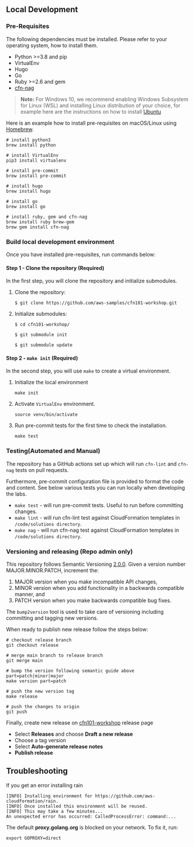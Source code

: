 ## Local Development

### Pre-Requisites
The following dependencies must be installed. Please refer to your operating system, how to install them.

- Python >=3.8 and pip
- VirtualEnv
- Hugo
- Go
- Ruby >=2.6 and gem
- [cfn-nag](https://github.com/stelligent/cfn_nag)

> **Note:** For Windows 10, we recommend enabling Windows Subsystem for Linux (WSL) and installing Linux distribution of your choice,
> for example here are the instructions on how to install [Ubuntu](https://ubuntu.com/tutorials/ubuntu-on-windows)

Here is an example how to install pre-requisites on macOS/Linux using [Homebrew](https://brew.sh/).
```shell
# install python3
brew install python

# install VirtualEnv
pip3 install virtualenv

# install pre-commit
brew install pre-commit

# install hugo
brew install hugo

# install go
brew install go

# install ruby, gem and cfn-nag
brew install ruby brew-gem
brew gem install cfn-nag
```

### Build local development environment
Once you have installed pre-requisites, run commands below:

#### Step 1 - Clone the repository (Required)
In the first step, you will clone the repository and initialize submodules.

1. Clone the repository:
   ```shell
   $ git clone https://github.com/aws-samples/cfn101-workshop.git
   ```
2. Initialize submodules:
   ```shell
   $ cd cfn101-workshop/

   $ git submodule init

   $ git submodule update
   ```

#### Step 2 - `make init` (Required)
In the second step, you will use `make` to create a virtual environment.

1. Initialize the local environment
   ```shell
   make init
   ```
1. Activate `VirtualEnv` environment.
   ```shell
   source venv/bin/activate
   ```
1. Run pre-commit tests for the first time to check the installation.
   ```shell
   make test
   ```

### Testing(Automated and Manual)
The repository has a GitHub actions set up which will run `cfn-lint` and `cfn-nag` tests on pull requests.

Furthermore, pre-commit configuration file is provided to format the code and content. See below various tests you can
run locally when developing the labs.

* `make test` - will run pre-commit tests. Useful to run before committing changes.
* `make lint` - will run cfn-lint test against CloudFormation templates in `/code/solutions directory`.
* `make nag` - will run cfn-nag test against CloudFormation templates in `/code/solutions directory`.

### Versioning and releasing (Repo admin only)
This repository follows Semantic Versioning [2.0.0](https://semver.org/). Given a version number MAJOR.MINOR.PATCH, increment the:

1. MAJOR version when you make incompatible API changes,
2. MINOR version when you add functionality in a backwards compatible manner, and
3. PATCH version when you make backwards compatible bug fixes.

The `bump2version` tool is used to take care of versioning including committing and tagging new versions.

When ready to publish new release follow the steps below:
```shell
# checkout release branch
git checkout release

# merge main branch to release branch
git merge main

# bump the version following semantic guide above part=patch|minor|major
make version part=patch

# push the new version tag
make release

# push the changes to origin
git push
```

Finally, create new release on [cfn101-workshop](https://github.com/aws-samples/cfn101-workshop/releases) release page

* Select **Releases** and choose **Draft a new release**
* Choose a tag version
* Select **Auto-generate release notes**
* **Publish release**

## Troubleshooting
If you get an error installing rain
```shell
[INFO] Installing environment for https://github.com/aws-cloudformation/rain.
[INFO] Once installed this environment will be reused.
[INFO] This may take a few minutes...
An unexpected error has occurred: CalledProcessError: command:...
```

The default **proxy.golang.org** is blocked on your network. To fix it, run:
```shell
export GOPROXY=direct
```
